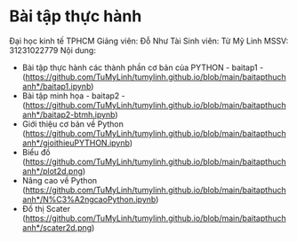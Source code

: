 # Bài tập thực hành
Đại học kinh tế TPHCM
Giảng viên: Đỗ Như Tài
Sinh viên: Từ Mỹ Linh 
MSSV: 31231022779
Nội dung:
- Bài tập thực hành các thành phần cơ bản của PYTHON - baitap1 - (https://github.com/TuMyLinh/tumylinh.github.io/blob/main/baitapthuchanh*/baitap1.ipynb) 
- Bài tập minh họa - baitap2 - (https://github.com/TuMyLinh/tumylinh.github.io/blob/main/baitapthuchanh*/baitap2-btmh.ipynb) 
- Giới thiệu cơ bản về Python (https://github.com/TuMyLinh/tumylinh.github.io/blob/main/baitapthuchanh*/gioithieuPYTHON.ipynb)
- Biểu đồ (https://github.com/TuMyLinh/tumylinh.github.io/blob/main/baitapthuchanh*/plot2d.png)
- Nâng cao về Python (https://github.com/TuMyLinh/tumylinh.github.io/blob/main/baitapthuchanh*/N%C3%A2ngcaoPython.ipynb) 
- Đồ thị Scater (https://github.com/TuMyLinh/tumylinh.github.io/blob/main/baitapthuchanh*/scater2d.png) 